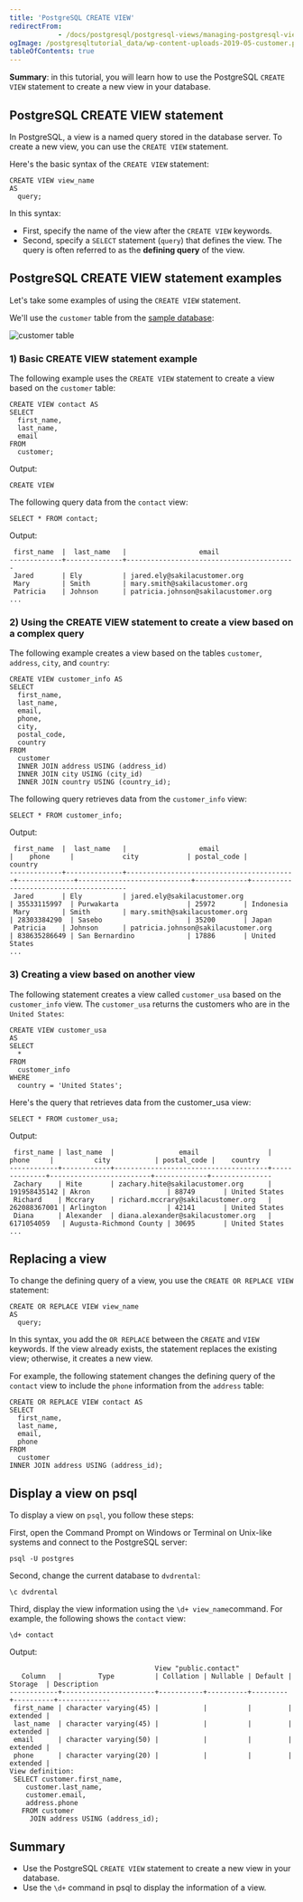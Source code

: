 ```yaml
---
title: 'PostgreSQL CREATE VIEW'
redirectFrom: 
            - /docs/postgresql/postgresql-views/managing-postgresql-views/
ogImage: /postgresqltutorial_data/wp-content-uploads-2019-05-customer.png
tableOfContents: true
---
```


**Summary**: in this tutorial, you will learn how to use the PostgreSQL `CREATE VIEW` statement to create a new view in your database.

## PostgreSQL CREATE VIEW statement

In PostgreSQL, a view is a named query stored in the database server. To create a new view, you can use the `CREATE VIEW` statement.

Here's the basic syntax of the `CREATE VIEW` statement:

```
CREATE VIEW view_name
AS
  query;
```

In this syntax:

- First, specify the name of the view after the `CREATE VIEW` keywords.
- Second, specify a `SELECT` statement (`query`) that defines the view. The query is often referred to as the **defining query** of the view.

## PostgreSQL CREATE VIEW statement examples

Let's take some examples of using the `CREATE VIEW` statement.

We'll use the `customer` table from the [sample database](/docs/postgresql/postgresql-getting-started/postgresql-sample-database):

![customer table](/postgresqltutorial_data/wp-content-uploads-2019-05-customer.png)

### 1) Basic CREATE VIEW statement example

The following example uses the `CREATE VIEW` statement to create a view based on the `customer` table:

```
CREATE VIEW contact AS
SELECT
  first_name,
  last_name,
  email
FROM
  customer;
```

Output:

```
CREATE VIEW
```

The following query data from the `contact` view:

```
SELECT * FROM contact;
```

Output:

```
 first_name  |  last_name   |                  email
-------------+--------------+------------------------------------------
 Jared       | Ely          | jared.ely@sakilacustomer.org
 Mary        | Smith        | mary.smith@sakilacustomer.org
 Patricia    | Johnson      | patricia.johnson@sakilacustomer.org
...
```

### 2) Using the CREATE VIEW statement to create a view based on a complex query

The following example creates a view based on the tables `customer`, `address`, `city`, and `country`:

```
CREATE VIEW customer_info AS
SELECT
  first_name,
  last_name,
  email,
  phone,
  city,
  postal_code,
  country
FROM
  customer
  INNER JOIN address USING (address_id)
  INNER JOIN city USING (city_id)
  INNER JOIN country USING (country_id);
```

The following query retrieves data from the `customer_info` view:

```
SELECT * FROM customer_info;
```

Output:

```
 first_name  |  last_name   |                  email                   |    phone     |            city            | postal_code |                country
-------------+--------------+------------------------------------------+--------------+----------------------------+-------------+---------------------------------------
 Jared       | Ely          | jared.ely@sakilacustomer.org             | 35533115997  | Purwakarta                 | 25972       | Indonesia
 Mary        | Smith        | mary.smith@sakilacustomer.org            | 28303384290  | Sasebo                     | 35200       | Japan
 Patricia    | Johnson      | patricia.johnson@sakilacustomer.org      | 838635286649 | San Bernardino             | 17886       | United States
...
```

### 3) Creating a view based on another view

The following statement creates a view called `customer_usa` based on the `customer_info` view. The `customer_usa` returns the customers who are in the `United States`:

```
CREATE VIEW customer_usa
AS
SELECT
  *
FROM
  customer_info
WHERE
  country = 'United States';
```

Here's the query that retrieves data from the customer_usa view:

```
SELECT * FROM customer_usa;
```

Output:

```
 first_name | last_name  |                email                 |    phone     |          city           | postal_code |    country
------------+------------+--------------------------------------+--------------+-------------------------+-------------+---------------
 Zachary    | Hite       | zachary.hite@sakilacustomer.org      | 191958435142 | Akron                   | 88749       | United States
 Richard    | Mccrary    | richard.mccrary@sakilacustomer.org   | 262088367001 | Arlington               | 42141       | United States
 Diana      | Alexander  | diana.alexander@sakilacustomer.org   | 6171054059   | Augusta-Richmond County | 30695       | United States
...
```

## Replacing a view

To change the defining query of a view, you use the `CREATE OR REPLACE VIEW` statement:

```
CREATE OR REPLACE VIEW view_name
AS
  query;
```

In this syntax, you add the `OR REPLACE` between the `CREATE` and `VIEW` keywords. If the view already exists, the statement replaces the existing view; otherwise, it creates a new view.

For example, the following statement changes the defining query of the `contact` view to include the `phone` information from the `address` table:

```
CREATE OR REPLACE VIEW contact AS
SELECT
  first_name,
  last_name,
  email,
  phone
FROM
  customer
INNER JOIN address USING (address_id);
```

## Display a view on psql

To display a view on `psql`, you follow these steps:

First, open the Command Prompt on Windows or Terminal on Unix-like systems and connect to the PostgreSQL server:

```
psql -U postgres
```

Second, change the current database to `dvdrental`:

```
\c dvdrental
```

Third, display the view information using the `\d+ view_name`command. For example, the following shows the `contact` view:

```
\d+ contact
```

Output:

```
                                    View "public.contact"
   Column   |         Type          | Collation | Nullable | Default | Storage  | Description
------------+-----------------------+-----------+----------+---------+----------+-------------
 first_name | character varying(45) |           |          |         | extended |
 last_name  | character varying(45) |           |          |         | extended |
 email      | character varying(50) |           |          |         | extended |
 phone      | character varying(20) |           |          |         | extended |
View definition:
 SELECT customer.first_name,
    customer.last_name,
    customer.email,
    address.phone
   FROM customer
     JOIN address USING (address_id);
```

## Summary

- Use the PostgreSQL `CREATE VIEW` statement to create a new view in your database.
- Use the `\d+` command in psql to display the information of a view.

